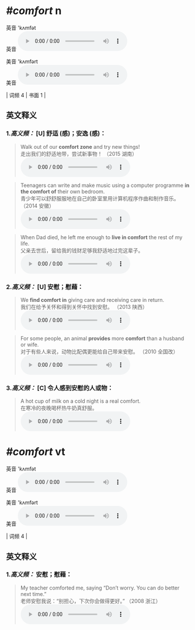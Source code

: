 # ***\#comfort*** n
英音 'kʌmfət  
英音
<audio src="./media/comfort-B.aac" controls="controls"></audio>

美音 'kʌmfərt  
美音
<audio src="./media/comfort.aac" controls="controls"></audio>



| 词频 4 | 书面 1 |  

英文释义
---
### 1.*高义频：* **[U] 舒适 (感)；安逸 (感)：**  

 > Walk out of our **comfort zone** and try new things!   
 > 走出我们的舒适地带，尝试新事物！  （2015 湖南）  
<audio src="./media/P93 comfort1.aac" controls="controls"></audio>

 > Teenagers can write and make music using a computer programme **in the comfort of** their own bedroom.   
 > 青少年可以舒舒服服地在自己的卧室里用计算机程序作曲和制作音乐。  （2014 安徽）  
<audio src="./media/P93 comfort2.aac" controls="controls"></audio>

 > When Dad died, he left me enough to **live in comfort** the rest of my life.  
 > 父亲去世后，留给我的钱财足够我舒适地过完这辈子。    
<audio src="./media/2-comfort.aac" controls="controls"></audio>

### 2.*高义频：* **[U] 安慰；慰藉：**  

 > We **find comfort in** giving care and receiving care in return.  
 > 我们在给予关怀和得到关怀中找到安慰。  （2013 陕西）  
<audio src="./media/3-comfort.aac" controls="controls"></audio>

 > For some people, an animal **provides** more **comfort** than a husband or wife.  
 > 对于有些人来说，动物比配偶更能给自己带来安慰。  （2010 全国改）  
<audio src="./media/4-comfort.aac" controls="controls"></audio>

### 3.*高义频：* **[C] 令人感到安慰的人或物：**  

 > A hot cup of milk on a cold night is a real comfort.  
 > 在寒冷的夜晚喝杯热牛奶真舒服。    
<audio src="./media/5-comfort.aac" controls="controls"></audio>


# ***\#comfort*** vt
英音 'kʌmfət  
英音
<audio src="./media/comfort-B.aac" controls="controls"></audio>

美音 'kʌmfərt  
美音
<audio src="./media/comfort.aac" controls="controls"></audio>



| 词频 4 |  

英文释义
---
### 1.*高义频：* **安慰；慰藉：**  

 > My teacher comforted me, saying “Don’t worry. You can do better next time.”  
 > 老师安慰我说：“别担心，下次你会做得更好。”  （2008 浙江）  
<audio src="./media/6-comfort.aac" controls="controls"></audio>


